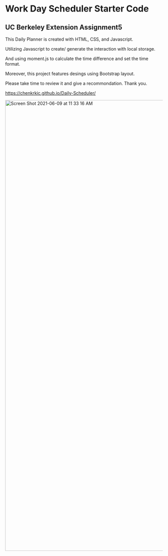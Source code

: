 # Work Day Scheduler Starter Code


## UC Berkeley Extension Assignment5

This Daily Planner is created with HTML, CSS, and Javascript. 

Utilizing Javascript to create/ generate the interaction with local storage. 

And using moment.js to calculate the time difference and set the time format. 

Moreover, this project features desings using Bootstrap layout. 

Please take time to review it and give a recommondation. Thank you. 

https://chenkrkic.github.io/Daily-Scheduler/

<img width="1440" alt="Screen Shot 2021-06-09 at 11 33 16 AM" src="https://user-images.githubusercontent.com/30817557/121761866-5d822b00-cae7-11eb-90aa-9b5f5ee2163f.png">
